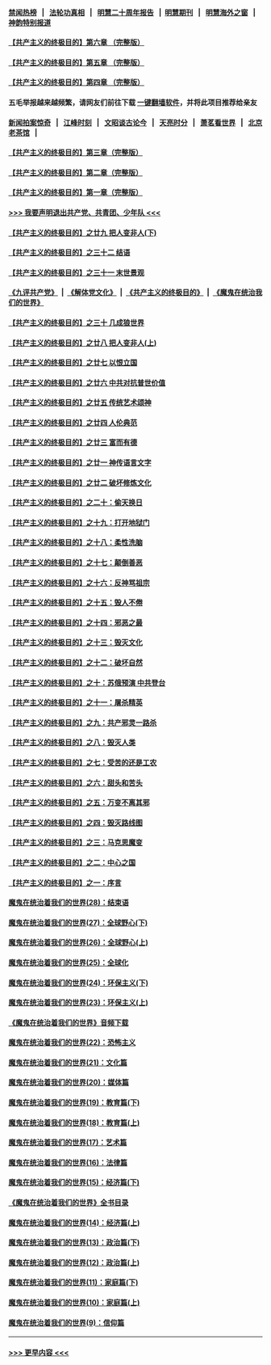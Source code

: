 #### [禁闻热榜](热点新闻.md?=0)  &nbsp;&nbsp;|&nbsp;&nbsp; [法轮功真相](https://github.com/gfw-breaker/truth/blob/master/README.md?=0) &nbsp;&nbsp;|&nbsp;&nbsp; [明慧二十周年报告](https://github.com/gfw-breaker/mh-reports/blob/master/README.md?=0) &nbsp;&nbsp;|&nbsp;&nbsp;[明慧期刊](https://github.com/gfw-breaker/mh-qikan) &nbsp;&nbsp;|&nbsp;&nbsp; [明慧海外之窗](https://github.com/gfw-breaker/mh-news/blob/master/README.md?=0) &nbsp;&nbsp;|&nbsp;&nbsp; [神韵特别报道](https://github.com/gfw-breaker/mh-news/blob/master/shenyun.md?=0)
#### [【共产主义的终极目的】第六章 （完整版）](../pages/nsc422/n11428913.md?t=03101432) 
#### [【共产主义的终极目的】第五章 （完整版）](../pages/nsc422/n11428912.md?t=03101432) 
#### [【共产主义的终极目的】第四章 （完整版）](../pages/nsc422/n11428907.md?t=03101432) 
#### 五毛举报越来越频繁，请网友们前往下载 [一键翻墙软件](https://github.com/gfw-breaker/ssr-accounts)，并将此项目推荐给亲友
#### [新闻拍案惊奇](https://github.com/gfw-breaker/banned-news/blob/master/pages/link4.md) &nbsp;&nbsp;|&nbsp;&nbsp; [江峰时刻](https://github.com/gfw-breaker/banned-news/blob/master/pages/link4.md) &nbsp;&nbsp;|&nbsp;&nbsp; [文昭谈古论今](https://github.com/gfw-breaker/banned-news/blob/master/pages/link4.md) &nbsp;&nbsp;|&nbsp;&nbsp; [天亮时分](https://github.com/gfw-breaker/banned-news/blob/master/pages/link4.md) &nbsp;&nbsp;|&nbsp;&nbsp; [萧茗看世界](https://github.com/gfw-breaker/banned-news/blob/master/pages/link4.md) &nbsp;&nbsp;|&nbsp;&nbsp; [北京老茶馆](https://github.com/gfw-breaker/banned-news/blob/master/pages/link4.md) &nbsp;&nbsp;|&nbsp;&nbsp; 
#### [【共产主义的终极目的】第三章（完整版）](../pages/nsc422/n11428848.md?t=03101432) 
#### [【共产主义的终极目的】第二章（完整版）](../pages/nsc422/n11428831.md?t=03101432) 
#### [【共产主义的终极目的】第一章（完整版）](../pages/nsc422/n11417651.md?t=03101432) 
#### [>>> 我要声明退出共产党、共青团、少年队 <<<](https://github.com/begood0513/goodnews/blob/master/quit/letter.md) 
#### [【共产主义的终极目的】之廿九 把人变非人(下)](../pages/nsc422/n11344140.md?t=03101432) 
#### [【共产主义的终极目的】之三十二 结语](../pages/nsc422/n11360535.md?t=03101432) 
#### [【共产主义的终极目的】之三十一 末世景观](../pages/nsc422/n11351129.md?t=03101432) 
#### [《九评共产党》](https://github.com/begood0513/9ping.md/blob/master/README.md) &nbsp;|&nbsp; [《解体党文化》](../../../../jtdwh.md/blob/master/README.md)  &nbsp;|&nbsp; [《共产主义的终极目的》](../../../../gczydzjmd.md/blob/master/README.md) &nbsp;|&nbsp; [《魔鬼在统治我们的世界》](../../../../mgztzwmdsj.md/blob/master/README.md) 
#### [【共产主义的终极目的】之三十 几成狼世界](../pages/nsc422/n11348280.md?t=03101432) 
#### [【共产主义的终极目的】之廿八 把人变非人(上)](../pages/nsc422/n11340492.md?t=03101432) 
#### [【共产主义的终极目的】之廿七 以恨立国](../pages/nsc422/n11336944.md?t=03101432) 
#### [【共产主义的终极目的】之廿六 中共对抗普世价值](../pages/nsc422/n11324785.md?t=03101432) 
#### [【共产主义的终极目的】之廿五 传统艺术颂神](../pages/nsc422/n11296396.md?t=03101432) 
#### [【共产主义的终极目的】之廿四 人伦典范](../pages/nsc422/n11296397.md?t=03101432) 
#### [【共产主义的终极目的】之廿三 富而有德](../pages/nsc422/n11283598.md?t=03101432) 
#### [【共产主义的终极目的】之廿一 神传语言文字](../pages/nsc422/n11263265.md?t=03101432) 
#### [【共产主义的终极目的】之廿二 破坏修炼文化](../pages/nsc422/n11245728.md?t=03101432) 
#### [【共产主义的终极目的】之二十：偷天换日](../pages/nsc422/n11238846.md?t=03101432) 
#### [【共产主义的终极目的】之十九：打开地狱门](../pages/nsc422/n11206376.md?t=03101432) 
#### [【共产主义的终极目的】之十八：柔性洗脑](../pages/nsc422/n11199994.md?t=03101432) 
#### [【共产主义的终极目的】之十七：颠倒善恶](../pages/nsc422/n11179782.md?t=03101432) 
#### [【共产主义的终极目的】之十六：反神骂祖宗](../pages/nsc422/n11166798.md?t=03101432) 
#### [【共产主义的终极目的】之十五：毁人不倦](../pages/nsc422/n11166792.md?t=03101432) 
#### [【共产主义的终极目的】之十四：邪恶之最](../pages/nsc422/n11150249.md?t=03101432) 
#### [【共产主义的终极目的】之十三：毁灭文化](../pages/nsc422/n11135227.md?t=03101432) 
#### [【共产主义的终极目的】之十二：破坏自然](../pages/nsc422/n11135214.md?t=03101432) 
#### [【共产主义的终极目的】之十：苏俄预演 中共登台](../pages/nsc422/n11118424.md?t=03101432) 
#### [【共产主义的终极目的】之十一：屠杀精英](../pages/nsc422/n11118442.md?t=03101432) 
#### [【共产主义的终极目的】之九：共产邪灵一路杀](../pages/nsc422/n11114139.md?t=03101432) 
#### [【共产主义的终极目的】之八：毁灭人类](../pages/nsc422/n11108503.md?t=03101432) 
#### [【共产主义的终极目的】之七：受苦的还是工农](../pages/nsc422/n11101809.md?t=03101432) 
#### [【共产主义的终极目的】之六：甜头和苦头](../pages/nsc422/n11096971.md?t=03101432) 
#### [【共产主义的终极目的】之五：万变不离其邪](../pages/nsc422/n11091285.md?t=03101432) 
#### [【共产主义的终极目的】之四：毁灭路线图](../pages/nsc422/n11086284.md?t=03101432) 
#### [【共产主义的终极目的】之三：马克思魔变](../pages/nsc422/n11061941.md?t=03101432) 
#### [【共产主义的终极目的】之二：中心之国](../pages/nsc422/n11047728.md?t=03101432) 
#### [【共产主义的终极目的】之一：序言](../pages/nsc422/n11086077.md?t=03101432) 
#### [魔鬼在统治着我们的世界(28)：结束语](../pages/nsc422/n10936246.md?t=03101432) 
#### [魔鬼在统治着我们的世界(27)：全球野心(下)](../pages/nsc422/n10928319.md?t=03101432) 
#### [魔鬼在统治着我们的世界(26)：全球野心(上)](../pages/nsc422/n10900318.md?t=03101432) 
#### [魔鬼在统治着我们的世界(25)：全球化](../pages/nsc422/n10788205.md?t=03101432) 
#### [魔鬼在统治着我们的世界(24)：环保主义(下)](../pages/nsc422/n10695307.md?t=03101432) 
#### [魔鬼在统治着我们的世界(23)：环保主义(上)](../pages/nsc422/n10688613.md?t=03101432) 
#### [《魔鬼在统治着我们的世界》音频下载](../pages/nsc422/n10635553.md?t=03101432) 
#### [魔鬼在统治着我们的世界(22)：恐怖主义](../pages/nsc422/n10614727.md?t=03101432) 
#### [魔鬼在统治着我们的世界(21)：文化篇](../pages/nsc422/n10597706.md?t=03101432) 
#### [魔鬼在统治着我们的世界(20)：媒体篇](../pages/nsc422/n10586579.md?t=03101432) 
#### [魔鬼在统治着我们的世界(19)：教育篇(下)](../pages/nsc422/n10564808.md?t=03101432) 
#### [魔鬼在统治着我们的世界(18)：教育篇(上)](../pages/nsc422/n10526970.md?t=03101432) 
#### [魔鬼在统治着我们的世界(17)：艺术篇](../pages/nsc422/n10499093.md?t=03101432) 
#### [魔鬼在统治着我们的世界(16)：法律篇](../pages/nsc422/n10485969.md?t=03101432) 
#### [魔鬼在统治着我们的世界(15)：经济篇(下)](../pages/nsc422/n10469975.md?t=03101432) 
#### [《魔鬼在统治着我们的世界》全书目录](../pages/nsc422/n10464261.md?t=03101432) 
#### [魔鬼在统治着我们的世界(14)：经济篇(上)](../pages/nsc422/n10457370.md?t=03101432) 
#### [魔鬼在统治着我们的世界(13)：政治篇(下)](../pages/nsc422/n10448270.md?t=03101432) 
#### [魔鬼在统治着我们的世界(12)：政治篇(上)](../pages/nsc422/n10444576.md?t=03101432) 
#### [魔鬼在统治着我们的世界(11)：家庭篇(下)](../pages/nsc422/n10440961.md?t=03101432) 
#### [魔鬼在统治着我们的世界(10)：家庭篇(上)](../pages/nsc422/n10435448.md?t=03101432) 
#### [魔鬼在统治着我们的世界(9)：信仰篇](../pages/nsc422/n10432159.md?t=03101432) 

----
#### [ >>> 更早内容 <<< ](../indexes/nsc422-earlier.md)
